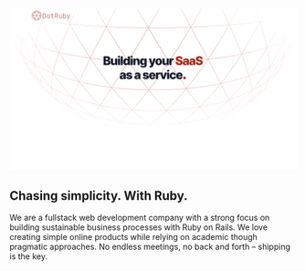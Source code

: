 <div align="center">
  <img alt="DotRuby" src="https://raw.githubusercontent.com/dotruby/.github/main/profile/cover.png">
</div>

<h2>Chasing simplicity. With Ruby.</h2>

<p>We are a fullstack web development company with a strong focus on building sustainable business processes with Ruby on Rails.
We love creating simple online products while relying on academic though pragmatic approaches. No endless meetings, no back and forth – shipping is the key.</p>
